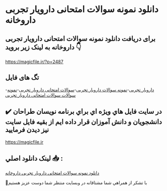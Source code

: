 # دانلود نمونه سوالات امتحانی دارویار تجربی داروخانه

## برای دریافت دانلود نمونه سوالات امتحانی دارویار تجربی داروخانه به لینک زیر بروید 👇

https://magicfile.ir/?p=2487

## تگ های فایل

-[دارویار تجربی](https://magicfile.ir/product/%d9%86%d9%85%d9%88%d9%86%d9%87-%d8%b3%d9%88%d8%a7%d9%84%d8%a7%d8%aa-%d8%a7%d9%85%d8%aa%d8%ad%d8%a7%d9%86%db%8c-%d8%af%d8%a7%d8%b1%d9%88%db%8c%d8%a7%d8%b1-%d8%aa%d8%ac%d8%b1%d8%a8%db%8c-%d8%af%d8%a7%d8%b1%d9%88%d8%ae%d8%a7%d9%86%d9%87/)-[نمونه سوالات دارویار تجربی](https://magicfile.ir/product/%d9%86%d9%85%d9%88%d9%86%d9%87-%d8%b3%d9%88%d8%a7%d9%84%d8%a7%d8%aa-%d8%a7%d9%85%d8%aa%d8%ad%d8%a7%d9%86%db%8c-%d8%af%d8%a7%d8%b1%d9%88%db%8c%d8%a7%d8%b1-%d8%aa%d8%ac%d8%b1%d8%a8%db%8c-%d8%af%d8%a7%d8%b1%d9%88%d8%ae%d8%a7%d9%86%d9%87/)-[سوالات امتحانی دارویار تجربی](https://magicfile.ir/product/%d9%86%d9%85%d9%88%d9%86%d9%87-%d8%b3%d9%88%d8%a7%d9%84%d8%a7%d8%aa-%d8%a7%d9%85%d8%aa%d8%ad%d8%a7%d9%86%db%8c-%d8%af%d8%a7%d8%b1%d9%88%db%8c%d8%a7%d8%b1-%d8%aa%d8%ac%d8%b1%d8%a8%db%8c-%d8%af%d8%a7%d8%b1%d9%88%d8%ae%d8%a7%d9%86%d9%87/)-[نمونه سوالات سوالات امتحانی دارویار تجربی](https://magicfile.ir/product/%d9%86%d9%85%d9%88%d9%86%d9%87-%d8%b3%d9%88%d8%a7%d9%84%d8%a7%d8%aa-%d8%a7%d9%85%d8%aa%d8%ad%d8%a7%d9%86%db%8c-%d8%af%d8%a7%d8%b1%d9%88%db%8c%d8%a7%d8%b1-%d8%aa%d8%ac%d8%b1%d8%a8%db%8c-%d8%af%d8%a7%d8%b1%d9%88%d8%ae%d8%a7%d9%86%d9%87/)

## ✔️ در سايت فايل هاي ويژه اي براي برنامه نويسان طراحان دانشجويان و دانش آموزان قرار داده ايم از بقيه فايل سايت نيز ديدن فرماييد

https://magicfile.ir


## لينک دانلود اصلي 📥 :

[دانلود نمونه سوالات امتحانی دارویار تجربی داروخانه](https://magicfile.ir/product/%d9%86%d9%85%d9%88%d9%86%d9%87-%d8%b3%d9%88%d8%a7%d9%84%d8%a7%d8%aa-%d8%a7%d9%85%d8%aa%d8%ad%d8%a7%d9%86%db%8c-%d8%af%d8%a7%d8%b1%d9%88%db%8c%d8%a7%d8%b1-%d8%aa%d8%ac%d8%b1%d8%a8%db%8c-%d8%af%d8%a7%d8%b1%d9%88%d8%ae%d8%a7%d9%86%d9%87/) 


🙏با تشکر از همراهي شما مشتاقانه در وبسایت منتظر شما دوست عزیز هستیم

